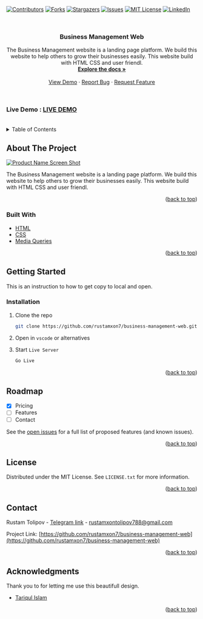 <div id="top"></div>

[![Contributors][contributors-shield]][contributors-url]
[![Forks][forks-shield]][forks-url]
[![Stargazers][stars-shield]][stars-url]
[![Issues][issues-shield]][issues-url]
[![MIT License][license-shield]][license-url]
[![LinkedIn][linkedin-shield]][linkedin-url]

<!-- PROJECT LOGO -->
<br />
<div align="center">

<h3 align="center">Business Management Web</h3>

  <p align="center">
    The Business Management website is a landing page platform. We build this website to help others to grow their businesses easily. This website build with HTML CSS and user friendl.
    <br />
    <a href="https://github.com/rustamxon7/business-management-web"><strong>Explore the docs »</strong></a>
    <br />
    <br />
    <a href="https://github.com/rustamxon7/business-management-web">View Demo</a>
    ·
    <a href="https://github.com/rustamxon7/business-management-web/issues">Report Bug</a>
    ·
    <a href="https://github.com/rustamxon7/business-management-web/issues">Request Feature</a>
  </p>
</div>

<br/>

### Live Demo : <a href="https://rustamxon7.github.io/business-management-web/">LIVE DEMO</a>

<br/>

<!-- TABLE OF CONTENTS -->
<details>
  <summary>Table of Contents</summary>
  <ol>
    <li>
      <a href="#about-the-project">About The Project</a>
      <ul>
        <li><a href="#built-with">Built With</a></li>
      </ul>
    </li>
    <li>
      <a href="#getting-started">Getting Started</a>
      <ul>
        <li><a href="#prerequisites">Prerequisites</a></li>
        <li><a href="#installation">Installation</a></li>
      </ul>
    </li>
    <!-- <li><a href="#usage">Usage</a></li> -->
    <li><a href="#roadmap">Roadmap</a></li>
    <!-- <li><a href="#contributing">Contributing</a></li> -->
    <li><a href="#license">License</a></li>
    <li><a href="#contact">Contact</a></li>
    <li><a href="#acknowledgments">Acknowledgments</a></li>
  </ol>
</details>

<!-- ABOUT THE PROJECT -->

## About The Project

[![Product Name Screen Shot][product-screenshot]](https://github.com/Rustamxon7/business-management-web/blob/setup/imgs/business-management-web.jpeg)

The Business Management website is a landing page platform. We build this website to help others to grow their businesses easily. This website build with HTML CSS and user friendl.

<p align="right">(<a href="#top">back to top</a>)</p>

### Built With

- [HTML](https://www.w3schools.com/html/)
- [CSS](https://www.w3schools.com/css/)
- [Media Queries](https://developer.mozilla.org/en-US/docs/Web/CSS/Media_Queries/Using_media_queries)

<p align="right">(<a href="#top">back to top</a>)</p>

<!-- GETTING STARTED -->

## Getting Started

This is an instruction to how to get copy to local and open.

### Installation

1. Clone the repo
   ```sh
   git clone https://github.com/rustamxon7/business-management-web.git
   ```
2. Open in `vscode` or alternatives

3. Start `Live Server`
   ```js
   Go Live
   ```

<p align="right">(<a href="#top">back to top</a>)</p>

<!-- USAGE EXAMPLES -->

<!-- ## Usage

Use this space to show useful examples of how a project can be used. Additional screenshots, code examples and demos work well in this space. You may also link to more resources.

_For more examples, please refer to the [Documentation](https://example.com)_

<p align="right">(<a href="#top">back to top</a>)</p> -->

<!-- ROADMAP -->

## Roadmap

- [x] Pricing
- [ ] Features
- [ ] Contact

See the [open issues](https://github.com/rustamxon7/business-management-web/issues) for a full list of proposed features (and known issues).

<p align="right">(<a href="#top">back to top</a>)</p>

<!-- CONTRIBUTING -->

<!-- ## Contributing

Contributions are what make the open source community such an amazing place to learn, inspire, and create. Any contributions you make are **greatly appreciated**.

If you have a suggestion that would make this better, please fork the repo and create a pull request. You can also simply open an issue with the tag "enhancement".
Don't forget to give the project a star! Thanks again!

1. Fork the Project
2. Create your Feature Branch (`git checkout -b feature/AmazingFeature`)
3. Commit your Changes (`git commit -m 'Add some AmazingFeature'`)
4. Push to the Branch (`git push origin feature/AmazingFeature`)
5. Open a Pull Request

<p align="right">(<a href="#top">back to top</a>)</p> -->

<!-- LICENSE -->

## License

Distributed under the MIT License. See `LICENSE.txt` for more information.

<p align="right">(<a href="#top">back to top</a>)</p>

<!-- CONTACT -->

## Contact

Rustam Tolipov - [Telegram link](@RustambekTolipov) - rustamxontolipov788@gmail.com

Project Link: [https://github.com/rustamxon7/business-management-web](https://github.com/rustamxon7/business-management-web)

<p align="right">(<a href="#top">back to top</a>)</p>

<!-- ACKNOWLEDGMENTS -->

## Acknowledgments

Thank you to for letting me use this beautifull design.

- [Tariqul Islam](https://www.linkedin.com/in/tariqul-islam-2ab833205/)

<p align="right">(<a href="#top">back to top</a>)</p>

<!-- MARKDOWN LINKS & IMAGES -->
<!-- https://www.markdownguide.org/basic-syntax/#reference-style-links -->

[contributors-shield]: https://img.shields.io/github/contributors/rustamxon7/business-management-web.svg?style=for-the-badge
[contributors-url]: https://github.com/rustamxon7/business-management-web/graphs/contributors
[forks-shield]: https://img.shields.io/github/forks/rustamxon7/business-management-web.svg?style=for-the-badge
[forks-url]: https://github.com/rustamxon7/business-management-web/network/members
[stars-shield]: https://img.shields.io/github/stars/rustamxon7/business-management-web.svg?style=for-the-badge
[stars-url]: https://github.com/rustamxon7/business-management-web/stargazers
[issues-shield]: https://img.shields.io/github/issues/rustamxon7/business-management-web.svg?style=for-the-badge
[issues-url]: https://github.com/rustamxon7/business-management-web/issues
[license-shield]: https://img.shields.io/github/license/rustamxon7/business-management-web.svg?style=for-the-badge
[license-url]: https://github.com/rustamxon7/business-management-web/blob/master/LICENSE.txt
[linkedin-shield]: https://img.shields.io/badge/-LinkedIn-black.svg?style=for-the-badge&logo=linkedin&colorB=555
[linkedin-url]: https://linkedin.com/in/rustamjon-tolipov
[product-screenshot]: images/screenshot.png
